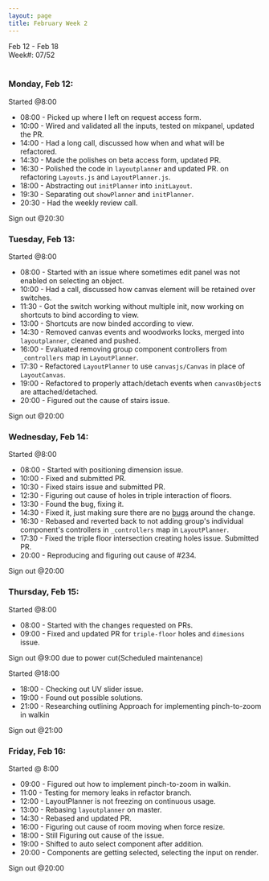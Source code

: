 ```yaml
---
layout: page
title: February Week 2
---
```


Feb 12 - Feb 18<br>
Week#: 07/52<br><br>

### Monday, Feb 12:

Started @8:00

- 08:00 - Picked up where I left on request access form.
- 10:00 - Wired and validated all the inputs, tested on mixpanel, updated the PR.
- 14:00 - Had a long call, discussed how when and what will be refactored.
- 14:30 - Made the polishes on beta access form, updated PR.
- 16:30 - Polished the code in `layoutplanner` and updated PR. on refactoring `Layouts.js` and `LayoutPlanner.js`.
- 18:00 - Abstracting out `initPlanner` into `initLayout`.
- 19:30 - Separating out `showPlanner` and `initPlanner`.
- 20:30 - Had the weekly review call.

Sign out @20:30

### Tuesday, Feb 13:

Started @8:00

- 08:00 - Started with an issue where sometimes edit panel was not enabled on selecting an object.
- 10:00 - Had a call, discussed how canvas element will be retained over switches.
- 11:30 - Got the switch working without multiple init, now working on shortcuts to bind according to view.
- 13:00 - Shortcuts are now binded according to view.
- 14:30 - Removed canvas events and woodworks locks, merged into `layoutplanner`, cleaned and pushed.
- 16:00 - Evaluated removing group component controllers from `_controllers` map in `LayoutPlanner`.
- 17:30 - Refactored `LayoutPlanner` to use `canvasjs/Canvas` in place of `LayoutCanvas`.
- 19:00 - Refactored to properly attach/detach events when `canvasObject`s are attached/detached.
- 20:00 - Figured out the cause of stairs issue.

Sign out @20:00

### Wednesday, Feb 14:

Started @8:00

- 08:00 - Started with positioning dimension issue.
- 10:00 - Fixed and submitted PR.
- 10:30 - Fixed stairs issue and submitted PR.
- 12:30 - Figuring out cause of holes in triple interaction of floors.
- 13:30 - Found the bug, fixing it.
- 14:30 - Fixed it, just making sure there are no [bugs](https://github.com/EmptyCupHQ/emptycup3d/issues/250#issuecomment-1943309294) around the change.
- 16:30 - Rebased and reverted back to not adding group's individual component's controllers in `_controllers` map in `LayoutPlanner`.
- 17:30 - Fixed the triple floor intersection creating holes issue. Submitted PR.
- 20:00 - Reproducing and figuring out cause of #234.

Sign out @20:00

### Thursday, Feb 15:

Started @8:00

- 08:00 - Started with the changes requested on PRs.
- 09:00 - Fixed and updated PR for `triple-floor` holes and `dimesions` issue.

Sign out @9:00 due to power cut(Scheduled maintenance)

Started @18:00

- 18:00 - Checking out UV slider issue.
- 19:00 - Found out possible solutions.
- 21:00 - Researching outlining Approach for implementing pinch-to-zoom in walkin

Sign out @21:00

### Friday, Feb 16:

Started @ 8:00

- 09:00 - Figured out how to implement pinch-to-zoom in walkin.
- 11:00 - Testing for memory leaks in refactor branch.
- 12:00 - LayoutPlanner is not freezing on continuous usage.
- 13:00 - Rebasing `layoutplanner` on master.
- 14:30 - Rebased and updated PR.
- 16:00 - Figuring out cause of room moving when force resize.
- 18:00 - Still Figuring out cause of the issue.
- 19:00 - Shifted to auto select component after addition.
- 20:00 - Components are getting selected, selecting the input on render.

Sign out @20:00